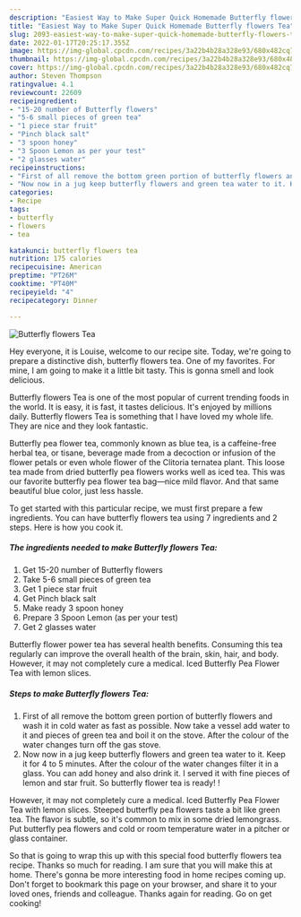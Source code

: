 ```yaml
---
description: "Easiest Way to Make Super Quick Homemade Butterfly flowers Tea"
title: "Easiest Way to Make Super Quick Homemade Butterfly flowers Tea"
slug: 2093-easiest-way-to-make-super-quick-homemade-butterfly-flowers-tea
date: 2022-01-17T20:25:17.355Z
image: https://img-global.cpcdn.com/recipes/3a22b4b28a328e93/680x482cq70/butterfly-flowers-tea-recipe-main-photo.jpg
thumbnail: https://img-global.cpcdn.com/recipes/3a22b4b28a328e93/680x482cq70/butterfly-flowers-tea-recipe-main-photo.jpg
cover: https://img-global.cpcdn.com/recipes/3a22b4b28a328e93/680x482cq70/butterfly-flowers-tea-recipe-main-photo.jpg
author: Steven Thompson
ratingvalue: 4.1
reviewcount: 22609
recipeingredient:
- "15-20 number of Butterfly flowers"
- "5-6 small pieces of green tea"
- "1 piece star fruit"
- "Pinch black salt"
- "3 spoon honey"
- "3 Spoon Lemon as per your test"
- "2 glasses water"
recipeinstructions:
- "First of all remove the bottom green portion of butterfly flowers and wash it in cold water as fast as possible. Now take a vessel add water to it and pieces of green tea and boil it on the stove. After the colour of the water changes turn off the gas stove."
- "Now now in a jug keep butterfly flowers and green tea water to it. Keep it for 4 to 5 minutes. After the colour of the water changes filter it in a glass. You can add honey and also drink it. I served it with fine pieces of lemon and star fruit. So butterfly flower tea is ready! !"
categories:
- Recipe
tags:
- butterfly
- flowers
- tea

katakunci: butterfly flowers tea 
nutrition: 175 calories
recipecuisine: American
preptime: "PT26M"
cooktime: "PT40M"
recipeyield: "4"
recipecategory: Dinner

---
```



![Butterfly flowers Tea](https://img-global.cpcdn.com/recipes/3a22b4b28a328e93/680x482cq70/butterfly-flowers-tea-recipe-main-photo.jpg)

Hey everyone, it is Louise, welcome to our recipe site. Today, we're going to prepare a distinctive dish, butterfly flowers tea. One of my favorites. For mine, I am going to make it a little bit tasty. This is gonna smell and look delicious.

Butterfly flowers Tea is one of the most popular of current trending foods in the world. It is easy, it is fast, it tastes delicious. It's enjoyed by millions daily. Butterfly flowers Tea is something that I have loved my whole life. They are nice and they look fantastic.

Butterfly pea flower tea, commonly known as blue tea, is a caffeine-free herbal tea, or tisane, beverage made from a decoction or infusion of the flower petals or even whole flower of the Clitoria ternatea plant. This loose tea made from dried butterfly pea flowers works well as iced tea. This was our favorite butterfly pea flower tea bag—nice mild flavor. And that same beautiful blue color, just less hassle.


To get started with this particular recipe, we must first prepare a few ingredients. You can have butterfly flowers tea using 7 ingredients and 2 steps. Here is how you cook it.

<!--inarticleads1-->

##### The ingredients needed to make Butterfly flowers Tea:

1. Get 15-20 number of Butterfly flowers
1. Take 5-6 small pieces of green tea
1. Get 1 piece star fruit
1. Get Pinch black salt
1. Make ready 3 spoon honey
1. Prepare 3 Spoon Lemon (as per your test)
1. Get 2 glasses water


Butterfly flower power tea has several health benefits. Consuming this tea regularly can improve the overall health of the brain, skin, hair, and body. However, it may not completely cure a medical. Iced Butterfly Pea Flower Tea with lemon slices. 

<!--inarticleads2-->

##### Steps to make Butterfly flowers Tea:

1. First of all remove the bottom green portion of butterfly flowers and wash it in cold water as fast as possible. Now take a vessel add water to it and pieces of green tea and boil it on the stove. After the colour of the water changes turn off the gas stove.
1. Now now in a jug keep butterfly flowers and green tea water to it. Keep it for 4 to 5 minutes. After the colour of the water changes filter it in a glass. You can add honey and also drink it. I served it with fine pieces of lemon and star fruit. So butterfly flower tea is ready! !


However, it may not completely cure a medical. Iced Butterfly Pea Flower Tea with lemon slices. Steeped butterfly pea flowers taste a bit like green tea. The flavor is subtle, so it&#39;s common to mix in some dried lemongrass. Put butterfly pea flowers and cold or room temperature water in a pitcher or glass container. 

So that is going to wrap this up with this special food butterfly flowers tea recipe. Thanks so much for reading. I am sure that you will make this at home. There's gonna be more interesting food in home recipes coming up. Don't forget to bookmark this page on your browser, and share it to your loved ones, friends and colleague. Thanks again for reading. Go on get cooking!
